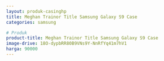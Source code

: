 ```yaml
---
layout: produk-casinghp
title: Meghan Trainor Title Samsung Galaxy S9 Case
categories: samsung

# Produk
product-title: Meghan Trainor Title Samsung Galaxy S9 Case
image-drive: 18O-dypbRR80B9VNs9Y-NnRfYq41m7hV1
harga: 90000
---
```

